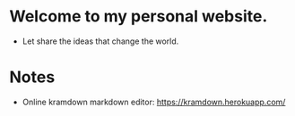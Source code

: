 # Welcome to my personal website.  
* Let share the ideas that change the world.

# Notes

* Online kramdown markdown editor: https://kramdown.herokuapp.com/